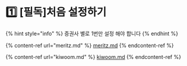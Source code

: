 # 1️⃣ \[필독]처음 설정하기

{% hint style="info" %}
증권사 별로 1번만 설정 해야 합니다
{% endhint %}



{% content-ref url="meritz.md" %}
[meritz.md](meritz.md)
{% endcontent-ref %}

{% content-ref url="kiwoom.md" %}
[kiwoom.md](kiwoom.md)
{% endcontent-ref %}

